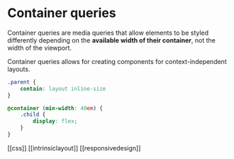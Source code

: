 # Container queries

Container queries are media queries that allow elements to be styled differently depending on the **available width of their container**, not the width of the viewport.

Container queries allows for creating components for context-independent layouts.

```css
.parent {
	contain: layout inline-size
}

@container (min-width: 40em) {
	.child {
		display: flex;
	}
}
```

[[css]]
[[intrinsiclayout]]
[[responsivedesign]]